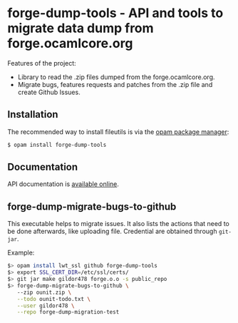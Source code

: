 forge-dump-tools - API and tools to migrate data dump from forge.ocamlcore.org
=============================================================================

Features of the project:

* Library to read the .zip files dumped from the forge.ocamlcore.org.
* Migrate bugs, features requests and patches from the .zip file and create
  Github Issues.

<!-- TODO: add a link to website/announce for the dump. -->

[opam]: https://opam.ocaml.org

Installation
------------

The recommended way to install fileutils is via the [opam package manager][opam]:

```sh
$ opam install forge-dump-tools
```

Documentation
-------------

API documentation is
[available online](https://gildor478.github.io/forge-dump-tools).

forge-dump-migrate-bugs-to-github
---------------------------------

This executable helps to migrate issues. It also lists the actions that need
to be done afterwards, like uploading file. Credential are obtained through
`git-jar`.


Example:

```sh
$> opam install lwt_ssl github forge-dump-tools
$> export SSL_CERT_DIR=/etc/ssl/certs/
$> git jar make gildor478 forge.o.o -s public_repo
$> forge-dump-migrate-bugs-to-github \
   --zip ounit.zip \
   --todo ounit-todo.txt \
   --user gildor478 \
   --repo forge-dump-migration-test
```
